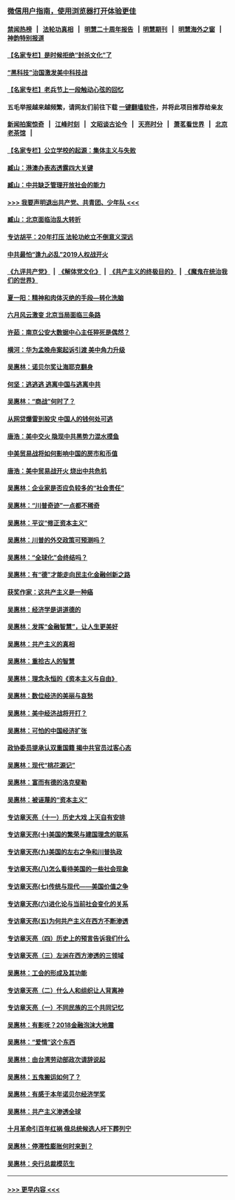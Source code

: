 ### [微信用户指南，使用浏览器打开体验更佳](https://github.com/gfw-breaker/banned-news1/blob/master/indexes/wechat-guide.md?t=0)
#### [禁闻热榜](热点新闻.md?t=0)  &nbsp;&nbsp;|&nbsp;&nbsp; [法轮功真相](https://github.com/gfw-breaker/truth/blob/master/README.md?t=0) &nbsp;&nbsp;|&nbsp;&nbsp; [明慧二十周年报告](https://github.com/gfw-breaker/mh-reports/blob/master/README.md?t=0) &nbsp;&nbsp;|&nbsp;&nbsp;[明慧期刊](https://github.com/gfw-breaker/mh-qikan) &nbsp;&nbsp;|&nbsp;&nbsp; [明慧海外之窗](https://github.com/gfw-breaker/mh-news/blob/master/README.md?t=0) &nbsp;&nbsp;|&nbsp;&nbsp; [神韵特别报道](https://github.com/gfw-breaker/mh-news/blob/master/shenyun.md?t=0)
#### [【名家专栏】是时候拒绝“封杀文化”了](../pages/nsc423/n11814093.md?t=02110322) 
#### [“黑科技”治国激发美中科技战](../pages/nsc423/n11638056.md?t=02110322) 
#### [【名家专栏】老兵节上一段触动心弦的回忆](../pages/nsc423/n11646016.md?t=02110322) 
#### 五毛举报越来越频繁，请网友们前往下载 [一键翻墙软件](https://github.com/gfw-breaker/ssr-accounts)，并将此项目推荐给亲友
#### [新闻拍案惊奇](https://github.com/gfw-breaker/banned-news1/blob/master/pages/link4.md) &nbsp;&nbsp;|&nbsp;&nbsp; [江峰时刻](https://github.com/gfw-breaker/banned-news1/blob/master/pages/link4.md) &nbsp;&nbsp;|&nbsp;&nbsp; [文昭谈古论今](https://github.com/gfw-breaker/banned-news1/blob/master/pages/link4.md) &nbsp;&nbsp;|&nbsp;&nbsp; [天亮时分](https://github.com/gfw-breaker/banned-news1/blob/master/pages/link4.md) &nbsp;&nbsp;|&nbsp;&nbsp; [萧茗看世界](https://github.com/gfw-breaker/banned-news1/blob/master/pages/link4.md) &nbsp;&nbsp;|&nbsp;&nbsp; [北京老茶馆](https://github.com/gfw-breaker/banned-news1/blob/master/pages/link4.md) &nbsp;&nbsp;|&nbsp;&nbsp; 
#### [【名家专栏】公立学校的起源：集体主义与失败](../pages/nsc423/n11601833.md?t=02110322) 
#### [臧山：港澳办表态透露四大关键](../pages/nsc423/n11421628.md?t=02110322) 
#### [臧山：中共缺乏管理开放社会的能力](../pages/nsc423/n11407457.md?t=02110322) 
#### [>>> 我要声明退出共产党、共青团、少年队 <<<](https://github.com/begood0513/goodnews/blob/master/quit/letter.md) 
#### [臧山：北京面临治乱大转折](../pages/nsc423/n11406895.md?t=02110322) 
#### [专访胡平：20年打压 法轮功屹立不倒意义深远](../pages/nsc423/n11398800.md?t=02110322) 
#### [中共最怕“逢九必乱”2019人权战开火](../pages/nsc423/n11385248.md?t=02110322) 
#### [《九评共产党》](https://github.com/begood0513/9ping.md/blob/master/README.md) &nbsp;|&nbsp; [《解体党文化》](../../../../jtdwh.md/blob/master/README.md)  &nbsp;|&nbsp; [《共产主义的终极目的》](../../../../gczydzjmd.md/blob/master/README.md) &nbsp;|&nbsp; [《魔鬼在统治我们的世界》](../../../../mgztzwmdsj.md/blob/master/README.md) 
#### [夏一阳：精神和肉体灭绝的手段—转化洗脑](../pages/nsc423/n11368250.md?t=02110322) 
#### [六月风云激变 北京当局面临三条路](../pages/nsc423/n11313668.md?t=02110322) 
#### [许茹：南京公安大数据中心主任猝死是偶然？](../pages/nsc423/n11064744.md?t=02110322) 
#### [横河：华为孟晚舟案起诉引渡 美中角力升级](../pages/nsc423/n11027230.md?t=02110322) 
#### [吴惠林：诺贝尔奖让海耶克翻身](../pages/nsc423/n10890049.md?t=02110322) 
#### [何坚：逃逃逃 逃离中国与逃离中共](../pages/nsc423/n10592891.md?t=02110322) 
#### [吴惠林：“商战”何时了？](../pages/nsc423/n10573558.md?t=02110322) 
#### [从网贷爆雷到股灾 中国人的钱何处可逃](../pages/nsc423/n10572800.md?t=02110322) 
#### [唐浩：美中交火 隐现中共黑势力混水摸鱼](../pages/nsc423/n10544040.md?t=02110322) 
#### [中美贸易战将如何影响中国的房市和币值](../pages/nsc423/n10543697.md?t=02110322) 
#### [唐浩：美中贸易战开火 烧出中共危机](../pages/nsc423/n10540126.md?t=02110322) 
#### [吴惠林：企业家是否应负较多的“社会责任”](../pages/nsc423/n10535022.md?t=02110322) 
#### [吴惠林：“川普奇迹”一点都不稀奇](../pages/nsc423/n10512808.md?t=02110322) 
#### [吴惠林：平议“修正资本主义”](../pages/nsc423/n10495724.md?t=02110322) 
#### [吴惠林：川普的外交政策可预测吗？](../pages/nsc423/n10462387.md?t=02110322) 
#### [吴惠林：“全球化”会终结吗？](../pages/nsc423/n10452838.md?t=02110322) 
#### [吴惠林：有“德”才能走向民主化金融创新之路](../pages/nsc423/n10432292.md?t=02110322) 
#### [获奖作家：这共产主义是一种癌](../pages/nsc423/n10431541.md?t=02110322) 
#### [吴惠林：经济学是讲道德的](../pages/nsc423/n10398014.md?t=02110322) 
#### [吴惠林：发挥“金融智慧”，让人生更美好](../pages/nsc423/n10375019.md?t=02110322) 
#### [吴惠林：共产主义的真相](../pages/nsc423/n10351394.md?t=02110322) 
#### [吴惠林：重拾古人的智慧](../pages/nsc423/n10337691.md?t=02110322) 
#### [吴惠林：理念永恒的《资本主义与自由》](../pages/nsc423/n10316274.md?t=02110322) 
#### [吴惠林：数位经济的美丽与哀愁](../pages/nsc423/n10292946.md?t=02110322) 
#### [吴惠林：美中经济战将开打？](../pages/nsc423/n10258825.md?t=02110322) 
#### [吴惠林：可怕的中国经济扩张](../pages/nsc423/n10219147.md?t=02110322) 
#### [政协委员提承认双重国籍 揭中共官员过客心态](../pages/nsc423/n10208809.md?t=02110322) 
#### [吴惠林：现代“桃花源记”](../pages/nsc423/n10185234.md?t=02110322) 
#### [吴惠林：富而有德的洛克斐勒](../pages/nsc423/n10142264.md?t=02110322) 
#### [吴惠林：被诬蔑的“资本主义”](../pages/nsc423/n10124816.md?t=02110322) 
#### [专访章天亮（十一）历史大戏 上天自有安排](../pages/nsc423/n10094905.md?t=02110322) 
#### [专访章天亮(十)美国的繁荣与建国理念的联系](../pages/nsc423/n10094899.md?t=02110322) 
#### [专访章天亮(九)美国的左右之争和川普执政](../pages/nsc423/n10094889.md?t=02110322) 
#### [专访章天亮(八)怎么看待美国的一些社会现象](../pages/nsc423/n10094857.md?t=02110322) 
#### [专访章天亮(七)传统与现代——美国价值之争](../pages/nsc423/n10093140.md?t=02110322) 
#### [专访章天亮(六)进化论与当前社会变化的关系](../pages/nsc423/n10092036.md?t=02110322) 
#### [专访章天亮(五)为何共产主义在西方不断渗透](../pages/nsc423/n10083620.md?t=02110322) 
#### [专访章天亮（四）历史上的预言告诉我们什么](../pages/nsc423/n10083606.md?t=02110322) 
#### [专访章天亮（三）左派在西方渗透的三领域](../pages/nsc423/n10081115.md?t=02110322) 
#### [吴惠林：工会的形成及其功能](../pages/nsc423/n10080633.md?t=02110322) 
#### [专访章天亮（二）什么人和组织让人背离神](../pages/nsc423/n10076637.md?t=02110322) 
#### [专访章天亮（一）不同民族的三个共同记忆](../pages/nsc423/n10074188.md?t=02110322) 
#### [吴惠林：有影呒？2018金融泡沫大地震](../pages/nsc423/n10040534.md?t=02110322) 
#### [吴惠林：“爱情”这个东西](../pages/nsc423/n10019423.md?t=02110322) 
#### [吴惠林：由台湾劳动部政次请辞说起](../pages/nsc423/n9979679.md?t=02110322) 
#### [吴惠林：五鬼搬运如何了？](../pages/nsc423/n9925338.md?t=02110322) 
#### [吴惠林：有感于本年诺贝尔经济学奖](../pages/nsc423/n9871883.md?t=02110322) 
#### [吴惠林：共产主义渗透全球](../pages/nsc423/n9812748.md?t=02110322) 
#### [十月革命引百年红祸 俄总统候选人吁下葬列宁](../pages/nsc423/n9810182.md?t=02110322) 
#### [吴惠林：停滞性膨胀何时来到？](../pages/nsc423/n9764136.md?t=02110322) 
#### [吴惠林：央行总裁模范生](../pages/nsc423/n9728134.md?t=02110322) 

----
#### [ >>> 更早内容 <<< ](../indexes/nsc423-earlier.md)
